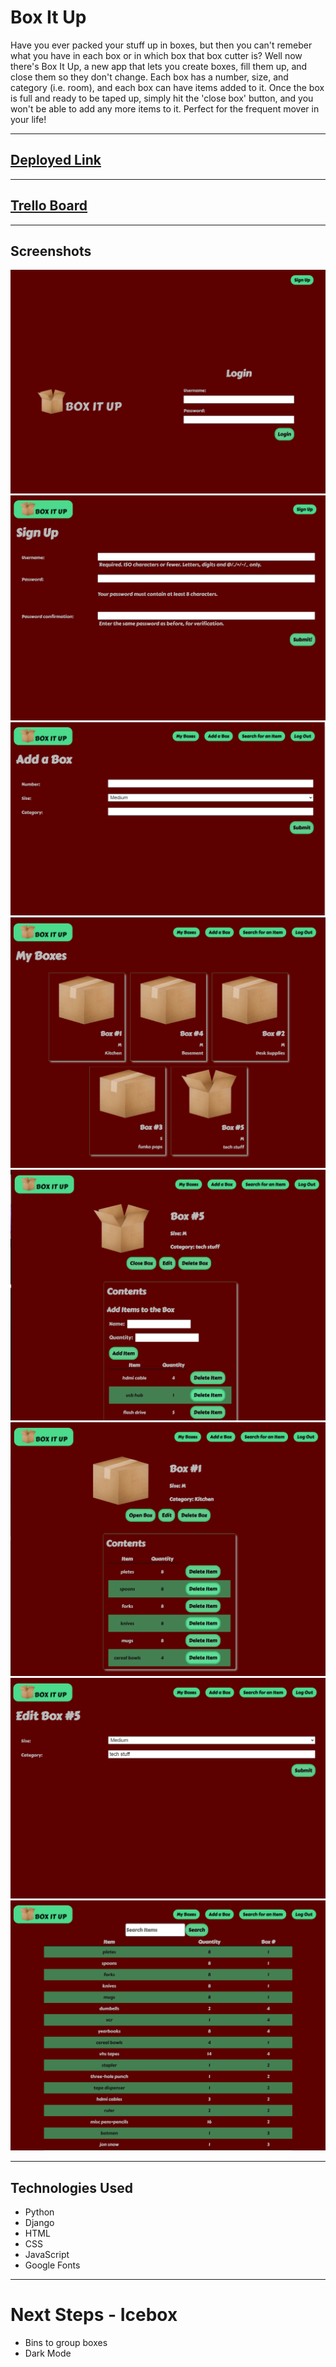 # Box It Up

Have you ever packed your stuff up in boxes, but then you can't remeber what you have in each box or in which box that box cutter is? Well now there's Box It Up, a new app that lets you create boxes, fill them up, and close them so they don't change. Each box has a number, size, and category (i.e. room), and each box can have items added to it. Once the box is full and ready to be taped up, simply hit the 'close box' button, and you won't be able to add any more items to it. Perfect for the frequent mover in your life!
***

## [Deployed Link](https://boxitup-rhk.herokuapp.com/) 
***
## [Trello Board](https://trello.com/b/WeFdlvHi/unit-3-project)
***
## Screenshots
![Home/Login page](main_app/static/images/Home_login.png)<br>
![Signup Screen](main_app/static/images/signup.png)<br>
![Box Create](main_app/static/images/box_create.png)<br>
![Box List](main_app/static/images/box_list.png)<br>
![Box Details - Open](main_app/static/images/box_detail_open.png)<br>
![Box Details - Closed](main_app/static/images/box_detail_closed.png)<br>
![Edit Box Details](main_app/static/images/edit_box.png)<br>
![Search](main_app/static/images/search.png)<br>

***
## Technologies Used
  - Python
  - Django
  - HTML
  - CSS
  - JavaScript
  - Google Fonts
***
# Next Steps - Icebox
  - Bins to group boxes
  - Dark Mode
